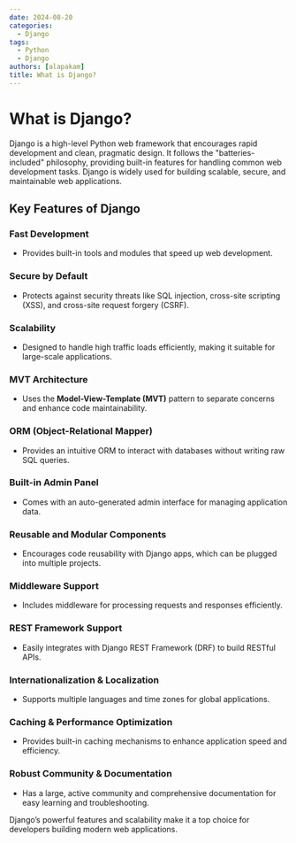 ```yaml
---
date: 2024-08-20
categories:
  - Django
tags:
  - Python
  - Django
authors: [alapakam]
title: What is Django?  
---
```

# What is Django?  

Django is a high-level Python web framework that encourages rapid development and clean, pragmatic design. It follows the "batteries-included" philosophy, providing built-in features for handling common web development tasks. Django is widely used for building scalable, secure, and maintainable web applications.  

<!-- more -->

## Key Features of Django  

### Fast Development  
- Provides built-in tools and modules that speed up web development.  

### Secure by Default  
- Protects against security threats like SQL injection, cross-site scripting (XSS), and cross-site request forgery (CSRF).  

### Scalability  
- Designed to handle high traffic loads efficiently, making it suitable for large-scale applications.  

### MVT Architecture  
- Uses the **Model-View-Template (MVT)** pattern to separate concerns and enhance code maintainability.  

### ORM (Object-Relational Mapper)  
- Provides an intuitive ORM to interact with databases without writing raw SQL queries.  

### Built-in Admin Panel  
- Comes with an auto-generated admin interface for managing application data.  

### Reusable and Modular Components  
- Encourages code reusability with Django apps, which can be plugged into multiple projects.  

### Middleware Support  
- Includes middleware for processing requests and responses efficiently.  

### REST Framework Support  
- Easily integrates with Django REST Framework (DRF) to build RESTful APIs.  

### Internationalization & Localization  
- Supports multiple languages and time zones for global applications.  

### Caching & Performance Optimization  
- Provides built-in caching mechanisms to enhance application speed and efficiency.  

### Robust Community & Documentation  
- Has a large, active community and comprehensive documentation for easy learning and troubleshooting.  

Django’s powerful features and scalability make it a top choice for developers building modern web applications.  
